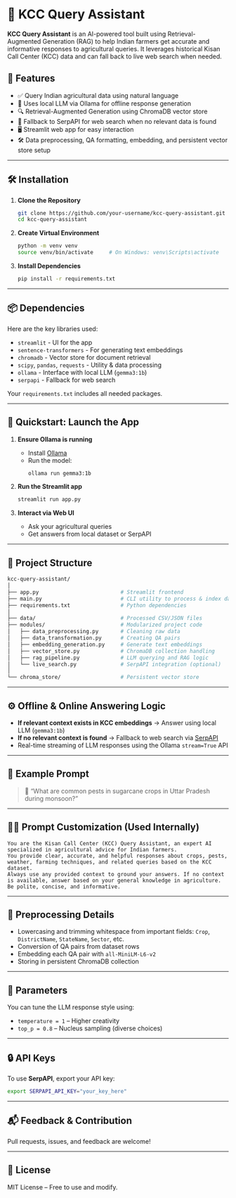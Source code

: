 # 🌾 KCC Query Assistant

**KCC Query Assistant** is an AI-powered tool built using Retrieval-Augmented Generation (RAG) to help Indian farmers get accurate and informative responses to agricultural queries. It leverages historical Kisan Call Center (KCC) data and can fall back to live web search when needed.

## 📌 Features

- ✅ Query Indian agricultural data using natural language
- 🧠 Uses local LLM via Ollama for offline response generation
- 🔍 Retrieval-Augmented Generation using ChromaDB vector store
- 🔄 Fallback to SerpAPI for web search when no relevant data is found
- 🖥️ Streamlit web app for easy interaction
- 🛠️ Data preprocessing, QA formatting, embedding, and persistent vector store setup

---

## 🛠️ Installation

1. **Clone the Repository**
   ```bash
   git clone https://github.com/your-username/kcc-query-assistant.git
   cd kcc-query-assistant
   ```

2. **Create Virtual Environment**
   ```bash
   python -m venv venv
   source venv/bin/activate     # On Windows: venv\Scripts\activate
   ```

3. **Install Dependencies**
   ```bash
   pip install -r requirements.txt
   ```

---

## 📦 Dependencies

Here are the key libraries used:

- `streamlit` - UI for the app
- `sentence-transformers` - For generating text embeddings
- `chromadb` - Vector store for document retrieval
- `scipy`, `pandas`, `requests` - Utility & data processing
- `ollama` - Interface with local LLM (`gemma3:1b`)
- `serpapi` - Fallback for web search

Your `requirements.txt` includes all needed packages.

---

## 🚀 Quickstart: Launch the App

1. **Ensure Ollama is running**
   - Install [Ollama](https://ollama.com/)
   - Run the model:  
     ```bash
     ollama run gemma3:1b
     ```

2. **Run the Streamlit app**
   ```bash
   streamlit run app.py
   ```

3. **Interact via Web UI**
   - Ask your agricultural queries
   - Get answers from local dataset or SerpAPI

---

## 🧩 Project Structure

```bash
kcc-query-assistant/
│
├── app.py                          # Streamlit frontend
├── main.py                         # CLI utility to process & index data
├── requirements.txt                # Python dependencies
│
├── data/                           # Processed CSV/JSON files
├── modules/                        # Modularized project code
│   ├── data_preprocessing.py       # Cleaning raw data
│   ├── data_transformation.py      # Creating QA pairs
│   ├── embedding_generation.py     # Generate text embeddings
│   ├── vector_store.py             # ChromaDB collection handling
│   ├── rag_pipeline.py             # LLM querying and RAG logic
│   └── live_search.py              # SerpAPI integration (optional)
│
└── chroma_store/                   # Persistent vector store
```

---

## ⚙️ Offline & Online Answering Logic

- **If relevant context exists in KCC embeddings** → Answer using local LLM (`gemma3:1b`)
- **If no relevant context is found** → Fallback to web search via [SerpAPI](https://serpapi.com/)
- Real-time streaming of LLM responses using the Ollama `stream=True` API

---

## 🧪 Example Prompt

> 💬 “What are common pests in sugarcane crops in Uttar Pradesh during monsoon?”

---

## 👨‍🌾 Prompt Customization (Used Internally)

```text
You are the Kisan Call Center (KCC) Query Assistant, an expert AI specialized in agricultural advice for Indian farmers. 
You provide clear, accurate, and helpful responses about crops, pests, weather, farming techniques, and related queries based on the KCC dataset. 
Always use any provided context to ground your answers. If no context is available, answer based on your general knowledge in agriculture. 
Be polite, concise, and informative.
```

---

## 🧼 Preprocessing Details

- Lowercasing and trimming whitespace from important fields: `Crop`, `DistrictName`, `StateName`, `Sector`, etc.
- Conversion of QA pairs from dataset rows
- Embedding each QA pair with `all-MiniLM-L6-v2`
- Storing in persistent ChromaDB collection

---

## 🧠 Parameters

You can tune the LLM response style using:

- `temperature = 1` – Higher creativity
- `top_p = 0.8` – Nucleus sampling (diverse choices)

---

## 🔒 API Keys

To use **SerpAPI**, export your API key:

```bash
export SERPAPI_API_KEY="your_key_here"
```

---

## 📬 Feedback & Contribution

Pull requests, issues, and feedback are welcome!

---

## 📜 License

MIT License – Free to use and modify.

